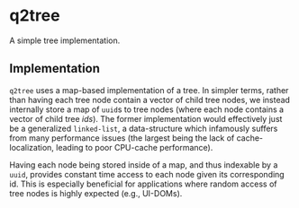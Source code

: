 # q2tree
A simple tree implementation.

## Implementation
`q2tree` uses a map-based implementation of a tree.
In simpler terms, rather than having each tree node contain a vector of child tree nodes, we instead internally store a map of `uuid`s to tree nodes (where each node contains a vector of child tree *ids*).
The former implementation would effectively just be a generalized `linked-list`, a data-structure which infamously suffers from many performance issues (the largest being the lack of cache-localization, leading to poor CPU-cache performance).

Having each node being stored inside of a map, and thus indexable by a `uuid`, provides constant time access to each node given its corresponding id.
This is especially beneficial for applications where random access of tree nodes is highly expected (e.g., UI-DOMs).
